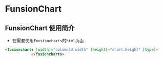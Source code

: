 # FunsionChart

## FunsionChart 使用简介

* 在需要使用`Funsioncharts`的`html`页面

```html
<fusioncharts [width]="column2d.width" [height]="chart.height" [type]="column2d.type" [dataFormat]="column2d.dataFormat" [dataSource]="column2d.dataSource">
            </fusioncharts>
```



